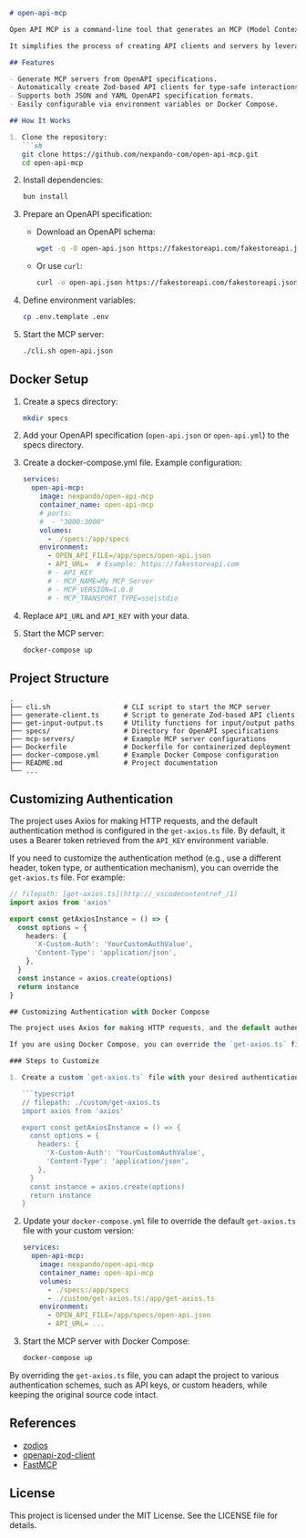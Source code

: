 ```markdown
# open-api-mcp

Open API MCP is a command-line tool that generates an MCP (Model Context Protocol) server based on OpenAPI specifications.

It simplifies the process of creating API clients and servers by leveraging OpenAPI schemas and generating strongly-typed clients using Zod.

## Features

- Generate MCP servers from OpenAPI specifications.
- Automatically create Zod-based API clients for type-safe interactions.
- Supports both JSON and YAML OpenAPI specification formats.
- Easily configurable via environment variables or Docker Compose.

## How It Works

1. Clone the repository:
   ```sh
   git clone https://github.com/nexpando-com/open-api-mcp.git
   cd open-api-mcp
   ```

2. Install dependencies:
   ```sh
   bun install
   ```

3. Prepare an OpenAPI specification:
   - Download an OpenAPI schema:
     ```sh
     wget -q -O open-api.json https://fakestoreapi.com/fakestoreapi.json
     ```
   - Or use `curl`:
     ```sh
     curl -o open-api.json https://fakestoreapi.com/fakestoreapi.json
     ```

4. Define environment variables:
   ```sh
   cp .env.template .env
   ```

5. Start the MCP server:
   ```sh
   ./cli.sh open-api.json
   ```

## Docker Setup

1. Create a specs directory:
   ```sh
   mkdir specs
   ```

2. Add your OpenAPI specification (`open-api.json` or `open-api.yml`) to the specs directory.

3. Create a docker-compose.yml file. Example configuration:
   ```yml
   services:
     open-api-mcp:
       image: nexpando/open-api-mcp
       container_name: open-api-mcp
       # ports:
       #  - "3000:3000"
       volumes:
         - ./specs:/app/specs
       environment:
         - OPEN_API_FILE=/app/specs/open-api.json
         - API_URL=  # Example: https://fakestoreapi.com
         # - API_KEY
         # - MCP_NAME=My MCP Server
         # - MCP_VERSION=1.0.0
         # - MCP_TRANSPORT_TYPE=sse|stdio
   ```

4. Replace `API_URL` and `API_KEY` with your data.

5. Start the MCP server:
   ```sh
   docker-compose up
   ```

## Project Structure

```
.
├── cli.sh                  # CLI script to start the MCP server
├── generate-client.ts      # Script to generate Zod-based API clients
├── get-input-output.ts     # Utility functions for input/output paths
├── specs/                  # Directory for OpenAPI specifications
├── mcp-servers/            # Example MCP server configurations
├── Dockerfile              # Dockerfile for containerized deployment
├── docker-compose.yml      # Example Docker Compose configuration
├── README.md               # Project documentation
└── ...
```

## Customizing Authentication

The project uses Axios for making HTTP requests, and the default authentication method is configured in the `get-axios.ts` file. By default, it uses a Bearer token retrieved from the `API_KEY` environment variable.

If you need to customize the authentication method (e.g., use a different header, token type, or authentication mechanism), you can override the `get-axios.ts` file. For example:

```typescript
// filepath: [get-axios.ts](http://_vscodecontentref_/1)
import axios from 'axios'

export const getAxiosInstance = () => {
  const options = {
    headers: {
      'X-Custom-Auth': 'YourCustomAuthValue',
      'Content-Type': 'application/json',
    },
  }
  const instance = axios.create(options)
  return instance
}

## Customizing Authentication with Docker Compose

The project uses Axios for making HTTP requests, and the default authentication method is configured in the `get-axios.ts` file. By default, it uses a Bearer token retrieved from the `API_KEY` environment variable.

If you are using Docker Compose, you can override the `get-axios.ts` file by mounting a custom version of the file as a volume. This allows you to customize the authentication method without modifying the original source code.

### Steps to Customize

1. Create a custom `get-axios.ts` file with your desired authentication logic. For example:

   ```typescript
   // filepath: ./custom/get-axios.ts
   import axios from 'axios'

   export const getAxiosInstance = () => {
     const options = {
       headers: {
         'X-Custom-Auth': 'YourCustomAuthValue',
         'Content-Type': 'application/json',
       },
     }
     const instance = axios.create(options)
     return instance
   }
   ```

2. Update your `docker-compose.yml` file to override the default `get-axios.ts` file with your custom version:

   ```yml
   services:
     open-api-mcp:
       image: nexpando/open-api-mcp
       container_name: open-api-mcp
       volumes:
         - ./specs:/app/specs
         - ./custom/get-axios.ts:/app/get-axios.ts
       environment:
         - OPEN_API_FILE=/app/specs/open-api.json
         - API_URL= ...
   ```

3. Start the MCP server with Docker Compose:
   ```sh
   docker-compose up
   ```

By overriding the `get-axios.ts` file, you can adapt the project to various authentication schemes, such as API keys, or custom headers, while keeping the original source code intact.

## References

- [zodios](https://github.com/ecyrbe/zodios)
- [openapi-zod-client](https://github.com/astahmer/openapi-zod-client)
- [FastMCP](https://github.com/punkpeye/fastmcp)

## License

This project is licensed under the MIT License. See the LICENSE file for details.
